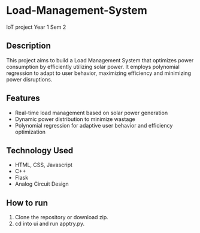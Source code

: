 # Load-Management-System
IoT project Year 1 Sem 2

## Description

This project aims to build a Load Management System that optimizes power consumption by efficiently utilizing solar power. It employs polynomial regression to adapt to user behavior, maximizing efficiency and minimizing power disruptions.

## Features

- Real-time load management based on solar power generation
- Dynamic power distribution to minimize wastage
- Polynomial regression for adaptive user behavior and efficiency optimization

## Technology Used

- HTML, CSS, Javascript
- C++
- Flask
- Analog Circuit Design 

## How to run

1. Clone the repository or download zip.
2. cd into ui and run apptry.py.

